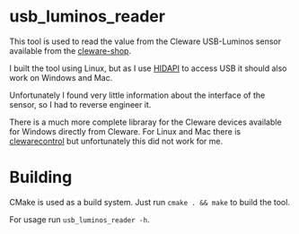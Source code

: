 # usb_luminos_reader

This tool is used to read the value from the Cleware USB-Luminos sensor
available from the [cleware-shop](http://www.cleware-shop.de).

I built the tool using Linux, but as I use [HIDAPI](http://www.signal11.us/oss/hidapi/) to access
USB it should also work on Windows and Mac.

Unfortunately I found very little information about the interface of the sensor, so I had to reverse engineer it.

There is a much more complete libraray for the Cleware devices available for Windows directly from Cleware. For Linux and Mac there is [clewarecontrol](https://www.vanheusden.com/clewarecontrol/) but unfortunately this did not work for me.

# Building

CMake is used as a build system.
Just run ```cmake . && make``` to build the tool.

For usage run ```usb_luminos_reader -h```.

